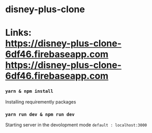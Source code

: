# disney-plus-clone

# Links: <br/>  <https://disney-plus-clone-6df46.firebaseapp.com><br/>  <https://disney-plus-clone-6df46.firebaseapp.com>

### `yarn & npm install`
  Installing requiremently packages 

### `yarn run dev & npm run dev`
Starting server in the devolopment mode `default : localhost:3000`
